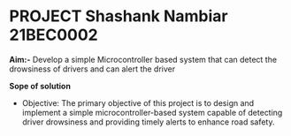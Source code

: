 # PROJECT  Shashank Nambiar 21BEC0002

**Aim:-** 
Develop a simple Microcontroller based system that can detect the drowsiness of drivers and can alert the driver

**Sope of solution**
- Objective: The primary objective of this project is to design and implement a simple microcontroller-based system capable of detecting driver drowsiness and providing timely alerts to enhance road safety.
